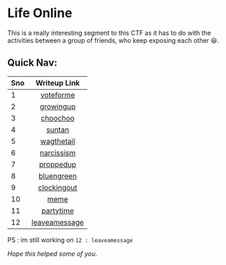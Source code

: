 # Life Online

This is a really interesting segment to this CTF as it has to do with the activities between a group of friends, who keep exposing each other 😆.

## Quick Nav: 

| Sno | Writeup Link |
| - | :-: |
| 1 | [voteforme](https://github.com/XXDIL/Try-Hack-Me/blob/main/CyberSoc/Life-Online/voteforme.md) |
| 2 | [growingup](https://github.com/XXDIL/Try-Hack-Me/blob/main/CyberSoc/Life-Online/growingup.md) |
| 3 | [choochoo](https://github.com/XXDIL/Try-Hack-Me/blob/main/CyberSoc/Life-Online/choochoo.md) |
| 4 | [suntan](https://github.com/XXDIL/Try-Hack-Me/blob/main/CyberSoc/Life-Online/suntan.md) |
| 5 | [wagthetail](https://github.com/XXDIL/Try-Hack-Me/blob/main/CyberSoc/Life-Online/wagthetail.md) |
| 6 | [narcissism](https://github.com/XXDIL/Try-Hack-Me/blob/main/CyberSoc/Life-Online/narcissism.md) |
| 7 | [proppedup](https://github.com/XXDIL/Try-Hack-Me/blob/main/CyberSoc/Life-Online/proppedup.md) |
| 8 | [bluengreen](https://github.com/XXDIL/Try-Hack-Me/blob/main/CyberSoc/Life-Online/bluengreen.md) |
| 9 | [clockingout](https://github.com/XXDIL/Try-Hack-Me/blob/main/CyberSoc/Life-Online/clockingout.md) |
| 10 | [meme](https://github.com/XXDIL/Try-Hack-Me/blob/main/CyberSoc/Life-Online/meme.md) |
| 11 | [partytime](https://github.com/XXDIL/Try-Hack-Me/blob/main/CyberSoc/Life-Online/partytime.md) |
| 12 | [leaveamessage](https://github.com/XXDIL/Try-Hack-Me/blob/main/CyberSoc/Life-Online/leaveamessage.md) |

PS : im still working on `12 : leaveamessage`

_Hope this helped some of you_.
